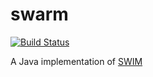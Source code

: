 # swarm

[![Build Status](https://travis-ci.org/nhirakawa/swarm.svg?branch=master)](https://travis-ci.org/nhirakawa/swarm)

A Java implementation of [SWIM](http://www.cs.cornell.edu/projects/quicksilver/public_pdfs/SWIM.pdf)
